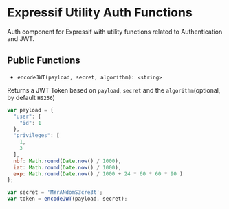 # Expressif Utility Auth Functions

Auth component for Expressif with utility functions related to Authentication and JWT.

## Public Functions

- `encodeJWT(payload, secret, algorithm): <string>`

Returns a JWT Token based on `payload`, `secret` and the `algorithm`(optional, by default `HS256`)

```js
var payload = {
  "user": {
    "id": 1
  },
  "privileges": [
    1,
    3
  ],
  nbf: Math.round(Date.now() / 1000),
  iat: Math.round(Date.now() / 1000),
  exp: Math.round(Date.now() / 1000 + 24 * 60 * 60 * 90 )
};

var secret = 'MYrANdomS3cre3t';
var token = encodeJWT(payload, secret);
```
